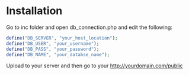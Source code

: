# Installation
Go to inc folder and open db_connection.php and edit the following:
```php
define("DB_SERVER", "your_host_location");
define("DB_USER", "your_username");
define("DB_PASS", "your_password");
define("DB_NAME", "your_databse_name");
```
Upload to your server and then go to your http://yourdomain.com/public